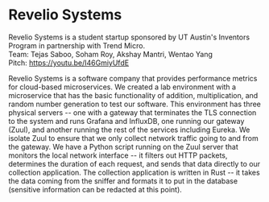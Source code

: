 # Revelio Systems

Revelio Systems is a student startup sponsored by UT Austin's Inventors Program in partnership with Trend Micro.
<br>
Team: Tejas Saboo, Soham Roy, Akshay Mantri, Wentao Yang
<br>
Pitch: https://youtu.be/I46GmiyUfdE
<br>

Revelio Systems is a software company that provides performance metrics for cloud-based microservices. We created a lab environment with a microservice that has the basic functionality of addition, multiplication, and random number generation to test our software. This environment has three physical servers -- one with a gateway that terminates the TLS connection to the system and runs Grafana and InfluxDB, one running our gateway (Zuul),  and another running the rest of the services including Eureka. We isolate Zuul to ensure that we only collect network traffic going to and from the gateway. We have a Python script running on the Zuul server that monitors the local network interface -- it filters out HTTP packets, determines the duration of each request, and sends that data directly to our collection application. The collection application is written in Rust -- it takes the data coming from the sniffer and formats it to put in the database (sensitive information can be redacted at this point).
